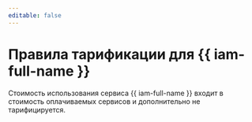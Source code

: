 ```yaml
---
editable: false
---
```


# Правила тарификации для {{ iam-full-name }}

Стоимость использования сервиса {{ iam-full-name }} входит в стоимость оплачиваемых сервисов и дополнительно не тарифицируется.
